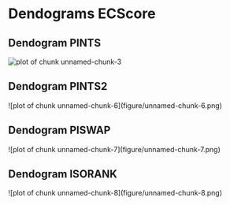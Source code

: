 Dendograms ECScore
========================================================






<h2>Dendogram PINTS</h2>



![plot of chunk unnamed-chunk-3](figure/unnamed-chunk-3.png) 








<h2>Dendogram PINTS2</h2>
![plot of chunk unnamed-chunk-6](figure/unnamed-chunk-6.png) 


<h2>Dendogram PISWAP</h2>
![plot of chunk unnamed-chunk-7](figure/unnamed-chunk-7.png) 


<h2>Dendogram ISORANK</h2>
![plot of chunk unnamed-chunk-8](figure/unnamed-chunk-8.png) 


